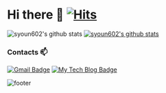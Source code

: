 # Hi there 👋 [![Hits](https://hits.seeyoufarm.com/api/count/incr/badge.svg?url=https%3A%2F%2Fgithub.com%2Fsyoun602&count_bg=%2379C83D&title_bg=%23555555&icon=tinder.svg&icon_color=%23E7E7E7&title=hits&edge_flat=false)](https://hits.seeyoufarm.com)


![syoun602's github stats](https://github-readme-stats.vercel.app/api?username=syoun602&show_icons=true)
[![syoun602's github stats](https://github-readme-stats.vercel.app/api/top-langs/?username=syoun602&exclude_repo=Movzon_OnlineMovieRentalSystem_DB_Project&show_icons=true&hide_border=true&layout=compact&langs_count=5)](https://github.com/syoun602)

### Contacts 📫

[![Gmail Badge](https://img.shields.io/badge/Gmail-d14836?style=flat-square&logo=Gmail&logoColor=white&link=mailto:syoun602@gmail.com)](mailto:syoun602@gmail.com)
[![My Tech Blog Badge](http://img.shields.io/badge/-My%20Tech%20blog-black?style=flat-square&logo=github&link=https://velog.io/@syoun602/)](https://velog.io/@syoun602/) 
  
![footer](https://capsule-render.vercel.app/api?type=wave&color=gradient&height=150&section=footer)
